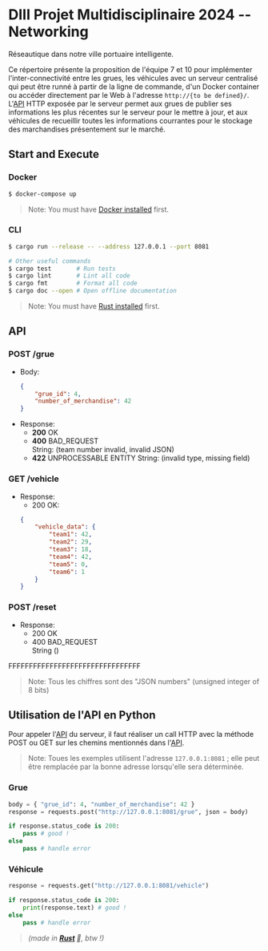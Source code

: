 # DIII Projet Multidisciplinaire 2024 -- Networking

Réseautique dans notre ville portuaire intelligente.

Ce répertoire présente la proposition de l'équipe 7 et 10 pour implémenter l'inter-connectivité entre les grues, les véhicules avec un serveur centralisé qui peut être runné à partir de la ligne de commande, d'un Docker container ou accéder directement par le Web à l'adresse `http://{to be defined}/`. L'[API](#api) HTTP exposée par le serveur permet aux grues de publier ses informations les plus récentes sur le serveur pour le mettre à jour, et aux véhicules de recueillir toutes les informations courrantes pour le stockage des marchandises présentement sur le marché.



## Start and Execute
### Docker
```sh
$ docker-compose up
```

>Note: You must have [Docker installed](https://docs.docker.com/engine/install/) first.


### CLI
```sh
$ cargo run --release -- --address 127.0.0.1 --port 8081

# Other useful commands
$ cargo test       # Run tests
$ cargo lint       # Lint all code
$ cargo fmt        # Format all code
$ cargo doc --open # Open offline documentation
```

> Note: You must have [Rust installed](https://www.rust-lang.org/tools/install) first.



## API
### POST /grue
- Body:
    ```json
    {
        "grue_id": 4,
        "number_of_merchandise": 42
    }
    ```
- Response:
    - **200** OK
    - **400** BAD_REQUEST\
        String: (team number invalid, invalid JSON)
    - **422** UNPROCESSABLE ENTITY
        String: (invalid type, missing field)

### GET /vehicle
- Response:
    -  200 OK:
    ```json
    {
        "vehicle_data": {
            "team1": 42,
            "team2": 29,
            "team3": 18,
            "team4": 42,
            "team5": 0,
            "team6": 1
        }
    }
    ```

### POST /reset
- Response:
    -  200 OK
    -  400 BAD_REQUEST\
        String ()

FFFFFFFFFFFFFFFFFFFFFFFFFFFFFFFF

> Note: Tous les chiffres sont des "JSON numbers" (unsigned integer of 8 bits)



## Utilisation de l'API en Python
Pour appeler l'[API](#api) du serveur, il faut réaliser un call HTTP avec la méthode POST ou GET sur les chemins mentionnés dans l'[API](#api).

> Note: Toues les exemples utilisent l'adresse `127.0.0.1:8081` ; elle peut être remplacée par la bonne adresse lorsqu'elle sera déterminée.

### Grue
```python
body = { "grue_id": 4, "number_of_merchandise": 42 }
response = requests.post("http://127.0.0.1:8081/grue", json = body)

if response.status_code is 200:
    pass # good !
else
    pass # handle error
```

### Véhicule
```python
response = requests.get("http://127.0.0.1:8081/vehicle")

if response.status_code is 200:
    print(response.text) # good !
else
    pass # handle error
```



> *(made in **[Rust](https://www.rust-lang.org/) 🦀**, btw !)*